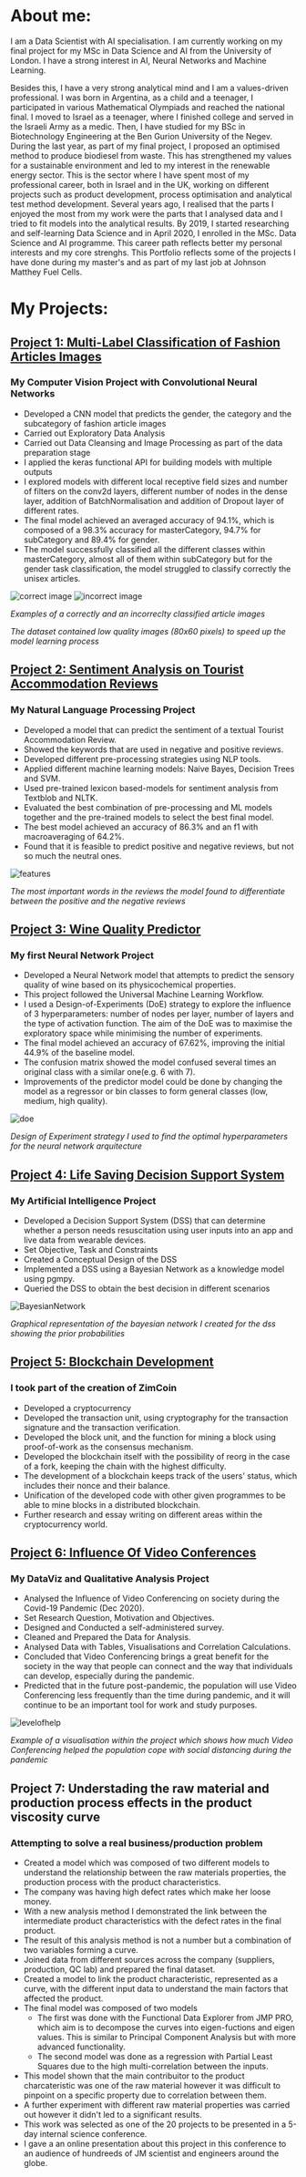 
# About me:
I am a Data Scientist with AI specialisation. I am currently working on my final project for my MSc in Data Science and AI from the University of London.
I have a strong interest in AI, Neural Networks and Machine Learning.

Besides this, I have a very strong analytical mind and I am a values-driven professional.
I was born in Argentina, as a child and a teenager, I participated in various Mathematical Olympiads and reached the national final. I moved to Israel as a teenager, where I finished college and served in the Israeli Army as a medic. Then, I have studied for my BSc in Biotechnology Engineering at the Ben Gurion University of the Negev. During the last year, as part of my final project, I proposed an optimised method to produce biodiesel from waste. This has strengthened my values for a sustainable environment and led to my interest in the renewable energy sector. This is the sector where I have spent most of my professional career, both in Israel and in the UK, working on different projects such as product development, process optimisation and analytical test method development. Several years ago, I realised that the parts I enjoyed the most from my work were the parts that I analysed data and I tried to fit models into the analytical results. By 2019, I started researching and self-learning Data Science and in April 2020, I enrolled in the MSc. Data Science and AI programme. This career path reflects better my personal interests and my core strenghs. This Portfolio reflects some of the projects I have done during my master's and as part of my last job at Johnson Matthey Fuel Cells.

# My Projects:
## [Project 1: Multi-Label Classification of Fashion Articles Images](https://github.com/CarolinaKra/FashionArticlesImageClassification)
### My Computer Vision Project with Convolutional Neural Networks
* Developed a CNN model that predicts the gender, the category and the subcategory of fashion article images
* Carried out Exploratory Data Analysis
* Carried out Data Cleansing and Image Processing as part of the data preparation stage
* I applied the keras functional API for building models with multiple outputs
* I explored models with different local receptive field sizes and number of filters on the conv2d layers, different number of nodes in the dense layer, addition of BatchNormalisation and addition of Dropout layer of different rates.
* The final model achieved an averaged accuracy of 94.1%, which is composed of a 98.3% accuracy for masterCategory, 94.7% for subCategory and 89.4% for gender.
* The model successfully classified all the different classes within masterCategory, almost all of them within subCategory but for the gender task classification, the model struggled to classify correctly the unisex articles.

![correct image](/docs/assets/correct0.png)
![incorrect image](/docs/assets/incorrectgender.png)

_Examples of a correctly and an incorreclty classified article images_

_The dataset contained low quality images (80x60 pixels) to speed up the model learning process_

## [Project 2: Sentiment Analysis on Tourist Accommodation Reviews](https://github.com/CarolinaKra/SentimentAnalysisHotelReviews)
### My Natural Language Processing Project
* Developed a model that can predict the sentiment of a textual Tourist Accommodation Review.
* Showed the keywords that are used in negative and positive reviews.
* Developed different pre-processing strategies using NLP tools. 
* Applied different machine learning models: Naive Bayes, Decision Trees and SVM.
* Used pre-trained lexicon based-models for sentiment analysis from Textblob and NLTK.
* Evaluated the best combination of pre-processing and ML models together and the pre-trained models to select the best final model.
* The best model achieved an accuracy of 86.3% and an f1 with macroaveraging of 64.2%. 
* Found that it is feasible to predict positive and negative reviews, but not so much the neutral ones.

![features](/docs/assets/NLPimportantFeaturessmall.png)

_The most important words in the reviews the model found to differentiate between the positive and the negative reviews_

## [Project 3: Wine Quality Predictor](https://github.com/CarolinaKra/WineQualityPredictor)
### My first Neural Network Project
* Developed a Neural Network model that attempts to predict the sensory quality of wine based on its physicochemical properties.
* This project followed the Universal Machine Learning Workflow.
* I used a Design-of-Experiments (DoE) strategy to explore the influence of 3 hyperparameters: number of nodes per layer, number of layers and the type of activation function. The aim of the DoE was to maximise the exploratory space while minimising the number of experiments.
* The final model achieved an accuracy of 67.62%, improving the initial 44.9% of the baseline model.
* The confusion matrix showed the model confused several times an original class with a similar one(e.g. 6 with 7).
* Improvements of the predictor model could be done by changing the model as a regressor or bin classes to form general classes (low, medium, high quality).

![doe](/docs/assets/DoE.png) 

_Design of Experiment strategy I used to find the optimal hyperparameters for the neural network arquitecture_

## [Project 4: Life Saving Decision Support System](https://github.com/CarolinaKra/LifeSavingDSS)
### My Artificial Intelligence Project
* Developed a Decision Support System (DSS) that can determine whether a person needs resuscitation using user inputs into an app and live data from wearable devices.
* Set Objective, Task and Constraints
* Created a Conceptual Design of the DSS
* Implemented a DSS using a Bayesian Network as a knowledge model using pgmpy.
* Queried the DSS to obtain the best decision in different scenarios

![BayesianNetwork](/docs/assets/graphsmall.png)

_Graphical representation of the bayesian network I created for the dss showing the prior probabilities_

## [Project 5: Blockchain Development](https://github.com/CarolinaKra/Blockchain)
### I took part of the creation of ZimCoin
* Developed a cryptocurrency
* Developed the transaction unit, using cryptography for the transaction signature and the transaction verification.
* Developed the block unit, and the function for mining a block using proof-of-work as the consensus mechanism.
* Developed the blockchain itself with the possibility of reorg in the case of a fork, keeping the chain with the highest difficulty.
* The development of a blockchain keeps track of the users' status, which includes their nonce and their balance.
* Unification of the developed code with other given programmes to be able to mine blocks in a distributed blockchain.
* Further research and essay writing on different areas within the cryptocurrency world.

## [Project 6: Influence Of Video Conferences](https://github.com/CarolinaKra/InfluenceOfVideoConferences)
### My DataViz and Qualitative Analysis Project
* Analysed the Influence of Video Conferencing on society during the Covid-19 Pandemic (Dec 2020).
* Set Research Question, Motivation and Objectives.
* Designed and Conducted a self-administered survey.
* Cleaned and Prepared the Data for Analysis.
* Analysed Data with Tables, Visualisations and Correlation Calculations.
* Concluded that Video Conferencing brings a great benefit for the society in the way that people can connect and the way that individuals can develop, especially during the pandemic.
* Predicted that in the future post-pandemic, the population will use Video Conferencing less frequently than the time during pandemic, and it will continue to be an important tool for work and study purposes.

![levelofhelp](docs/assets/levelofHelp.png)

_Example of a visualisation within the project which shows how much Video Conferencing helped the population cope with social distancing during the pandemic_

## Project 7: Understading the raw material and production process effects in the product viscosity curve
### Attempting to solve a real business/production problem
* Created a model which was composed of two different models to understand the relationship between the raw materials properties, the production process with the product characteristics. 
* The company was having high defect rates which make her loose money.
* With a new analysis method I demonstrated the link between the intermediate product characteristics with the defect rates in the final product.
* The result of this analysis method is not a number but a combination of two variables forming a curve.
* Joined data from different sources across the company (suppliers, production, QC lab) and prepared the final dataset.
* Created a model to link the product characteristic, represented as a curve, with the different input data to understand the main factors that affected the product. 
* The final model was composed of two models
  * The first was done with the Functional Data Explorer from JMP PRO, which aim is to decompose the curves into eigen-fuctions and eigen values. This is similar to Principal Component Analysis but with more advanced functionality.
  * The second model was done as a regression with Partial Least Squares due to the high multi-correlation between the inputs.
* This model shown that the main contribuitor to the product charcateristic was one of the raw material however it was difficult to pinpoint on a specific property due to correlation between them.
* A further experiment with different raw material properties was carried out however it didn't led to a significant results.
* This work was selected as one of the 20 projects to be presented in a 5-day internal science conference.
* I gave a an online presentation about this project in this conference to an audience of hundreeds of JM scientist and engineers around the globe.



